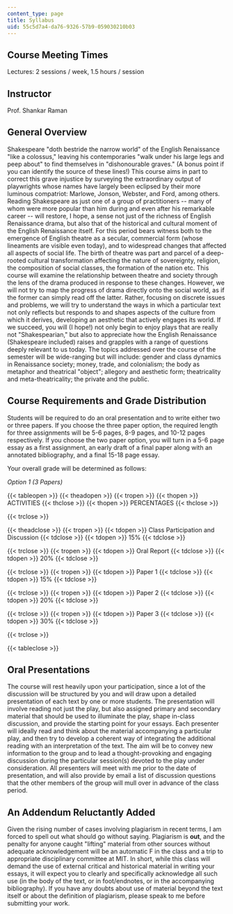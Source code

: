 ```yaml
---
content_type: page
title: Syllabus
uid: 55c5d7a4-da76-9326-57b9-059030210b03
---
```


Course Meeting Times
--------------------

Lectures: 2 sessions / week, 1.5 hours / session

Instructor
----------

Prof. Shankar Raman

General Overview
----------------

Shakespeare "doth bestride the narrow world" of the English Renaissance "like a colossus," leaving his contemporaries "walk under his large legs and peep about" to find themselves in "dishonourable graves." (A bonus point if you can identify the source of these lines!) This course aims in part to correct this grave injustice by surveying the extraordinary output of playwrights whose names have largely been eclipsed by their more luminous compatriot: Marlowe, Jonson, Webster, and Ford, among others. Reading Shakespeare as just one of a group of practitioners -- many of whom were more popular than him during and even after his remarkable career -- will restore, I hope, a sense not just of the richness of English Renaissance drama, but also that of the historical and cultural moment of the English Renaissance itself. For this period bears witness both to the emergence of English theatre as a secular, commercial form (whose lineaments are visible even today), and to widespread changes that affected all aspects of social life. The birth of theatre was part and parcel of a deep-rooted cultural transformation affecting the nature of sovereignty, religion, the composition of social classes, the formation of the nation etc. This course will examine the relationship between theatre and society through the lens of the drama produced in response to these changes. However, we will not try to map the progress of drama directly onto the social world, as if the former can simply read off the latter. Rather, focusing on discrete issues and problems, we will try to understand the ways in which a particular text not only reflects but responds to and shapes aspects of the culture from which it derives, developing an aesthetic that actively engages its world. If we succeed, you will (I hope!) not only begin to enjoy plays that are really not "Shakespearian," but also to appreciate how the English Renaissance (Shakespeare included) raises and grapples with a range of questions deeply relevant to us today. The topics addressed over the course of the semester will be wide-ranging but will include: gender and class dynamics in Renaissance society; money, trade, and colonialism; the body as metaphor and theatrical "object"; allegory and aesthetic form; theatricality and meta-theatricality; the private and the public.

Course Requirements and Grade Distribution
------------------------------------------

Students will be required to do an oral presentation and to write either two or three papers. If you choose the three paper option, the required length for three assignments will be 5-6 pages, 8-9 pages, and 10-12 pages respectively. If you choose the two paper option, you will turn in a 5-6 page essay as a first assignment, an early draft of a final paper along with an annotated bibliography, and a final 15-18 page essay.

Your overall grade will be determined as follows:

_Option 1 (3 Papers)_

{{< tableopen >}}
{{< theadopen >}}
{{< tropen >}}
{{< thopen >}}
ACTIVITIES
{{< thclose >}}
{{< thopen >}}
PERCENTAGES
{{< thclose >}}

{{< trclose >}}

{{< theadclose >}}
{{< tropen >}}
{{< tdopen >}}
Class Participation and Discussion
{{< tdclose >}}
{{< tdopen >}}
15%
{{< tdclose >}}

{{< trclose >}}
{{< tropen >}}
{{< tdopen >}}
Oral Report
{{< tdclose >}}
{{< tdopen >}}
20%
{{< tdclose >}}

{{< trclose >}}
{{< tropen >}}
{{< tdopen >}}
Paper 1
{{< tdclose >}}
{{< tdopen >}}
15%
{{< tdclose >}}

{{< trclose >}}
{{< tropen >}}
{{< tdopen >}}
Paper 2
{{< tdclose >}}
{{< tdopen >}}
20%
{{< tdclose >}}

{{< trclose >}}
{{< tropen >}}
{{< tdopen >}}
Paper 3
{{< tdclose >}}
{{< tdopen >}}
30%
{{< tdclose >}}

{{< trclose >}}

{{< tableclose >}}

Oral Presentations
------------------

The course will rest heavily upon your participation, since a lot of the discussion will be structured by you and will draw upon a detailed presentation of each text by one or more students. The presentation will involve reading not just the play, but also assigned primary and secondary material that should be used to illuminate the play, shape in-class discussion, and provide the starting point for your essays. Each presenter will ideally read and think about the material accompanying a particular play, and then try to develop a coherent way of integrating the additional reading with an interpretation of the text. The aim will be to convey new information to the group and to lead a thought-provoking and engaging discussion during the particular session(s) devoted to the play under consideration. All presenters will meet with me prior to the date of presentation, and will also provide by email a list of discussion questions that the other members of the group will mull over in advance of the class period.

An Addendum Reluctantly Added
-----------------------------

Given the rising number of cases involving plagiarism in recent terms, I am forced to spell out what should go without saying. Plagiarism is **out**, and the penalty for anyone caught "lifting" material from other sources without adequate acknowledgement will be an automatic F in the class and a trip to appropriate disciplinary committee at MIT. In short, while this class will demand the use of external critical and historical material in writing your essays, it will expect you to clearly and specifically acknowledge all such use (in the body of the text, or in foot/endnotes, or in the accompanying bibliography). If you have any doubts about use of material beyond the text itself or about the definition of plagiarism, please speak to me before submitting your work.